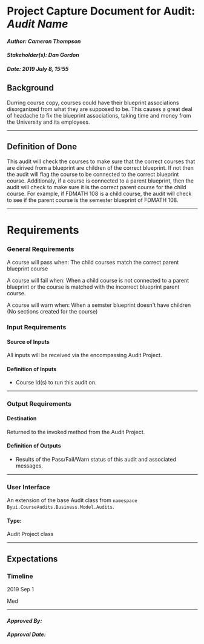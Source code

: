 # Project Capture Document for Audit: _Audit Name_ 
#### *Author: Cameron Thompson*
#### *Stakeholder(s): Dan Gordon*
#### *Date: 2019 July 8, 15:55*
## Background
<!-- 
Explain the context of the problem.
Explain key terms/words, words that may be unfamiliar to a new hire.
Do Example: 
    
    Corey and his team have been manually going through the html for all images in canvas and entering alt image text.
    This has been very time consuming.
Don't Example:
    Without project templates, we have been left with readmes that share all different kinds of data, and some of them were missing key
    points of data. Additionally, we have no standard for code templates. We don't want to add a lot of overhead to setting up a project
    with templates and code setup.
-->
Durring course copy, courses could have their blueprint associations disorganized from what they are supposed to be. This causes a great deal of headache to fix the blueprint associations, taking time and money from the University and its employees. 

-----
## Definition of Done
<!-- 
What is/are the project outcome(s)?
("Can you give me one sentence describing what you want done?")
We are trying to clean up the yard by Mow, Edge, and Rake.
Do Example:
    We are creating a tool to find all images that are in need of alt text in canvas 
    which will automate this process by showing an image and prompting for alt text.
Don't Example 2:
    We are using yeoman to create a generator that will add all needed documentation and
    set up the code with all needed scripts, templates, and integrations.
-->
This audit will check the courses to make sure that the correct courses that are dirived from a blueprint are children of the correct blueprint. If not then the audit will flag the course to be connected to the correct blueprint course. Additionaly, if a course is connected to a parent blueprint, then the audit will check to make sure it is the correct parent course for the child course. For example, if FDMATH 108 is a child course, the audit will check to see if the parent course is the semester blueprint of FDMATH 108.

-----
# Requirements
### General Requirements
<!-- What counts as pass/fail/warn? -->
A course will pass when: The child courses match the correct parent blueprint course

A course will fail when: When a child course is not connected to a parent blueprint or the course is matched with the incorrect blueprint parent course.

A course will warn when: When a semster blueprint doesn't have children (No sections created for the course)
### Input Requirements
#### Source of Inputs
All inputs will be received via the encompassing Audit Project.
#### Definition of Inputs
<!-- TBD: do not fill out just yet -->
- Course Id(s) to run this audit on.
---
### Output Requirements
#### Destination
Returned to the invoked method from the Audit Project.
#### Definition of Outputs
<!-- TBD: do not fill out just yet -->
- Results of the Pass/Fail/Warn status of this audit and associated messages.
---
### User Interface
An extension of the base Audit class from `namespace Byui.CourseAudits.Business.Model.Audits`.
#### Type:
Audit Project class

-----
## Expectations
### Timeline
<!-- What is the deadline? 2019 Sep 1? -->
2019 Sep 1
<!-- What priority is this audit? -->
Med

-----
#### *Approved By:* 
#### *Approval Date:*
